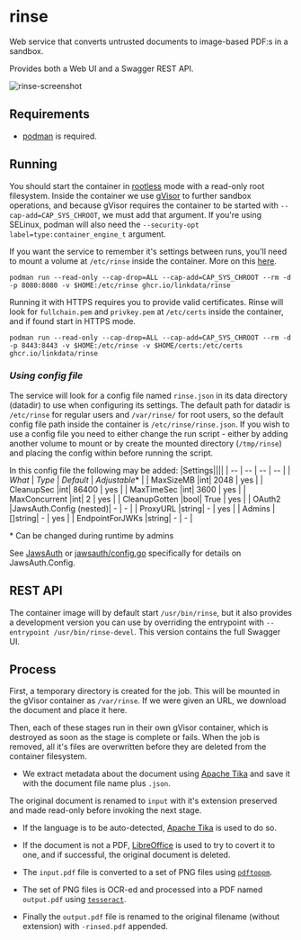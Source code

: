 # rinse

Web service that converts untrusted documents to image-based PDF:s in a sandbox.

Provides both a Web UI and a Swagger REST API.

![rinse-screenshot](https://github.com/user-attachments/assets/3ff19728-beb5-4354-a2f3-7ba9fdeee424)

## Requirements

* [podman](https://podman.io/) is required.

## Running

You should start the container in [rootless](https://github.com/containers/podman/blob/main/docs/tutorials/rootless_tutorial.md) mode
with a read-only root filesystem. Inside the container we use [gVisor](https://gvisor.dev/) to further sandbox operations, and
because gVisor requires the container to be started with `--cap-add=CAP_SYS_CHROOT`, we must add that argument. If you're using SELinux,
podman will also need the `--security-opt label=type:container_engine_t` argument.

If you want the service to remember it's settings between runs, you'll need to mount a volume at `/etc/rinse` inside the container. More on this [here](#using-config-file).

`podman run --read-only --cap-drop=ALL --cap-add=CAP_SYS_CHROOT --rm -d -p 8080:8080 -v $HOME:/etc/rinse ghcr.io/linkdata/rinse`

Running it with HTTPS requires you to provide valid certificates. Rinse will look for
`fullchain.pem` and `privkey.pem` at `/etc/certs` inside the container, and if found
start in HTTPS mode.

`podman run --read-only --cap-drop=ALL --cap-add=CAP_SYS_CHROOT --rm -d -p 8443:8443 -v $HOME:/etc/rinse -v $HOME/certs:/etc/certs ghcr.io/linkdata/rinse`

### *Using config file*
The service will look for a config file named `rinse.json` in its data directory (datadir) to use when configuring its settings. The default path for datadir is `/etc/rinse` for regular users and `/var/rinse/` for root users, so the default config file path inside the container is `/etc/rinse/rinse.json`. If you wish to use a config file you need to either change the run script - either by adding another volume to mount or by create the mounted directory (`/tmp/rinse`) and placing the config within before running the script.

In this config file the following may be added:
|Settings||||
| -- | -- | -- | -- |
| *What* | *Type* | *Default* | *Adjustable*\* |
| MaxSizeMB        |int| 2048 | yes |
|	CleanupSec      |int| 86400 | yes |
|	MaxTimeSec      |int| 3600 | yes |
|	MaxConcurrent   |int| 2 | yes |
|	CleanupGotten   |bool| True | yes |
|	OAuth2          |JawsAuth.Config (nested)| - | - |
|	ProxyURL        |string| - | yes |
|	Admins          |[]string| - | yes |
|	EndpointForJWKs |string| - | - |

\* Can be changed during runtime by admins 

See [JawsAuth](https://github.com/linkdata/jawsauth) or [jawsauth/config.go](https://github.com/linkdata/jawsauth/blob/main/config.go) specifically for details on JawsAuth.Config.

## REST API

The container image will by default start `/usr/bin/rinse`, but it also provides a development version you can use by
overriding the entrypoint with `--entrypoint /usr/bin/rinse-devel`. This version contains the full Swagger UI.

## Process

First, a temporary directory is created for the job. This will be mounted in the 
gVisor container as `/var/rinse`. If we were given an URL, we download the
document and place it here.

Then, each of these stages run in their own gVisor container, which is destroyed 
as soon as the stage is complete or fails. When the job is removed, all it's files
are overwritten before they are deleted from the container filesystem.

- We extract metadata about the document using [Apache Tika](https://tika.apache.org/)
  and save it with the document file name plus `.json`.

The original document is renamed to `input` with it's extension preserved and made
read-only before invoking the next stage.

- If the language is to be auto-detected, [Apache Tika](https://tika.apache.org/)
  is used to do so.

- If the document is not a PDF, [LibreOffice](https://www.libreoffice.org/) is
  used to try to covert it to one, and if successful, the original document
  is deleted.

- The `input.pdf` file is converted to a set of PNG files using
  [`pdftoppm`](https://poppler.freedesktop.org/).

- The set of PNG files is OCR-ed and processed into a PDF named
  `output.pdf` using [`tesseract`](https://tesseract-ocr.github.io/).

- Finally the `output.pdf` file is renamed to the original filename
  (without extension) with `-rinsed.pdf` appended.

